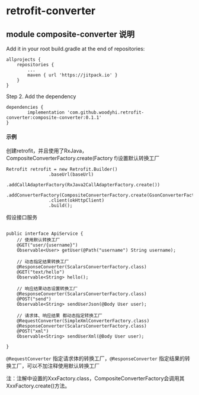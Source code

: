 # retrofit-converter


## module composite-converter 说明

Add it in your root build.gradle at the end of repositories:

```
allprojects {
	repositories {
		...
		maven { url 'https://jitpack.io' }
	}
}
```

Step 2. Add the dependency
```
dependencies {
        implementation 'com.github.woodyhi.retrofit-converter:composite-converter:0.1.1'
}
```


#### 示例
创建retrofit，并且使用了RxJava，CompositeConverterFactory.create(Factory f)设置默认转换工厂
```
Retrofit retrofit = new Retrofit.Builder()
                .baseUrl(baseUrl)
                .addCallAdapterFactory(RxJava2CallAdapterFactory.create())
                .addConverterFactory(CompositeConverterFactory.create(GsonConverterFactory.create()))
                .client(okHttpClient)
                .build();
```

假设接口服务
```

public interface ApiService {
    // 使用默认转换工厂
    @GET("user/{username}")
    Observable<User> getUser(@Path("username") String username);

    // 动态指定结果转换工厂
    @ResponseConverter(ScalarsConverterFactory.class)
    @GET("text/hello")
    Observable<String> hello();

    // 响应结果动态设置转换工厂
    @ResponseConverter(ScalarsConverterFactory.class)
    @POST("send")
    Observable<String> sendUserJson(@Body User user);

    // 请求体、响应结果 都动态指定转换工厂
    @RequestConverter(SimpleXmlConverterFactory.class)
    @ResponseConverter(ScalarsConverterFactory.class)
    @POST("xml")
    Observable<String> sendUserXml(@Body User user);

}
```
`@RequestConverter` 指定请求体的转换工厂，`@ResponseConverter` 指定结果的转换工厂，可以不加注释使用默认转换工厂

注：注解中设置的XxxFactory.class，CompositeConverterFactory会调用其XxxFactory.create()方法。